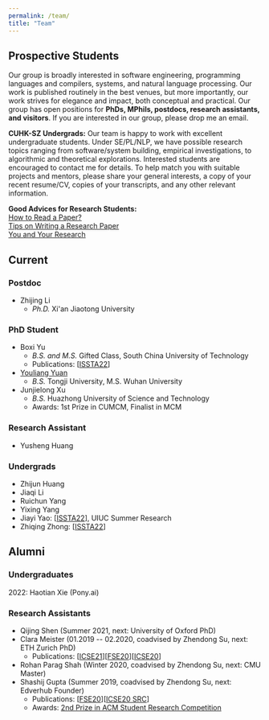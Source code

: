 ```yaml
---
permalink: /team/
title: "Team"
---
```

## Prospective Students
Our group is broadly interested in software engineering, programming languages and compilers, systems, and natural language processing. Our work is published routinely in the best venues, but more importantly, our work strives for elegance and impact, both conceptual and practical. Our group has open positions for **PhDs, MPhils, postdocs, research assistants, and visitors**. If you are interested in our group, please drop me an email.

**CUHK-SZ Undergrads:** Our team is happy to work with excellent undergraduate students. Under SE/PL/NLP, we have possible research topics ranging from software/system building, empirical investigations, to algorithmic and theoretical explorations. Interested students are encouraged to contact me for details. To help match you with suitable projects and mentors, please share your general interests, a copy of your recent resume/CV, copies of your transcripts, and any other relevant information.

**Good Advices for Research Students:**<br>
[How to Read a Paper?](https://web.stanford.edu/class/ee384m/Handouts/HowtoReadPaper.pdf)<br>
[Tips on Writing a Research Paper](https://www.pldi21.org/prerecorded_plmw.2.html)<br>
[You and Your Research](https://www.cs.virginia.edu/~robins/YouAndYourResearch.html)<br>

<!-- To get an idea of our recent research activities, please take a look at our [publications](https://dblp.org/pers/hd/h/He:Pinjia) and various projects, such as the [LogPAI project](https://github.com/logpai) and [Machine translation testing project](https://github.com/RobustNLP/TestTranslation). -->

<!-- <br/> -->

## Current
### Postdoc
- Zhijing Li
  - <em>Ph.D.</em> Xi'an Jiaotong University

### PhD Student
- Boxi Yu
  - <em>B.S. and M.S.</em> Gifted Class, South China University of Technology
  - Publications: \[[ISSTA22](/files/pdf/research/ISSTAa.pdf)\] 
- [Youliang Yuan](https://youliangyuan.github.io/)
  - <em>B.S.</em> Tongji University, M.S. Wuhan University
- Junjielong Xu
  - <em>B.S.</em> Huazhong University of Science and Technology
  - Awards: 1st Prize in CUMCM, Finalist in MCM

### Research Assistant
- Yusheng Huang

### Undergrads
- Zhijun Huang
- Jiaqi Li
- Ruichun Yang
- Yixing Yang
- Jiayi Yao: \[[ISSTA22](/files/pdf/research/ISSTAa.pdf)\], UIUC Summer Research
- Zhiqing Zhong: \[[ISSTA22](/files/pdf/research/ISSTAa.pdf)\]




<!-- <br/> -->

## Alumni

### Undergraduates
2022: Haotian Xie (Pony.ai)

### Research Assistants
- Qijing Shen (Summer 2021, next: University of Oxford PhD)
- Clara Meister (01.2019 -- 02.2020, coadvised by Zhendong Su, next: ETH Zurich PhD)
  - Publications: \[[ICSE21](/files/pdf/research/ICSE21.pdf)\]\[[FSE20](/files/pdf/research/ESECFSE20.pdf)\]\[[ICSE20](/files/pdf/research/ICSE20.pdf)\] 
- Rohan Parag Shah (Winter 2020, coadvised by Zhendong Su, next: CMU Master)
- Shashij Gupta (Summer 2019, coadvised by Zhendong Su, next: Edverhub Founder)
  - Publications: \[[FSE20](/files/pdf/research/ESECFSE20.pdf)\]\[[ICSE20 SRC](/files/pdf/research/ICSE20SRC.pdf)\]
  - Awards: [2nd Prize in ACM Student Research Competition](https://src.acm.org/winners/2021)

